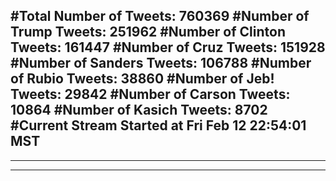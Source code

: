 #Total Number of Tweets: 760369 
#Number of Trump Tweets: 251962
#Number of Clinton Tweets: 161447
#Number of Cruz Tweets: 151928
#Number of Sanders Tweets: 106788
#Number of Rubio Tweets: 38860
#Number of Jeb! Tweets: 29842
#Number of Carson Tweets: 10864
#Number of Kasich Tweets: 8702
#Current Stream Started at Fri Feb 12 22:54:01 MST
---
---
---
